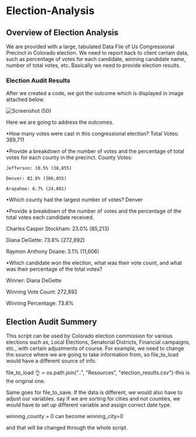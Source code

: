 # Election-Analysis

## Overview of Election Analysis
We are provided with a large, tabulated Data File of Us Congressional Precinct in Colorado election. We need to report back to client certain data, such as percentage of votes for each candidate, winning candidate name, number of total votes, etc. Basically we need to provide election results.

### Election Audit Results
After we created a code, we got the outcome which is displayed in image attached below.

![Screenshot (50)](https://user-images.githubusercontent.com/116606765/202612315-3d73b726-7b81-4f60-8bc7-f7b9564e72ec.png)

Here we are going to address the outcomes.

•How many votes were cast in this congressional election?
  Total Votes: 369,711
  
•Provide a breakdown of the number of votes and the percentage of total votes for each county in the precinct.
  County Votes:
  
    Jefferson: 10.5% (38,855)
    
    Denver: 82.8% (306,055)
    
    Arapahoe: 6.7% (24,801)
    
•Which county had the largest number of votes?
  Denver
  
•Provide a breakdown of the number of votes and the percentage of the total votes each candidate received.

  Charles Casper Stockham: 23.0% (85,213)
  
  Diana DeGette: 73.8% (272,892)
  
  Raymon Anthony Doane: 3.1% (11,606)
  
•Which candidate won the election, what was their vote count, and what was their percentage of the total votes?

  Winner: Diana DeGette
  
  Winning Vote Count: 272,892
  
  Winning Percentage: 73.8%

## Election Audit Summery
This script can be used by Colorado election commission for various elections such as, Local Elections, Senatorial Districts, Financial campaigns, etc., with certain adjustments of course.
For example, we need to change the source where we are going to take information from, so file_to_load would have a different source of info.

  file_to_load 👌 = os.path.join("..", "Resources", "election_results.csv")-this is the original one.
  
Same goes for file_to_save. 
If the data is different, we would also have to adjust our variables. say if we are sorting for cities and not counties, we would have to set up different variable and assign correct date type.

winning_county = 0 can become winning_city=0

and that will be changed through the whole script.
